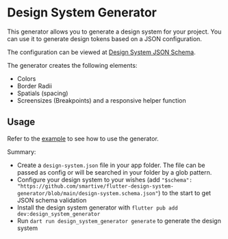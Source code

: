 # Design System Generator

This generator allows you to generate a design system for your project.
You can use it to generate design tokens based on a JSON configuration.

The configuration can be viewed at [Design System JSON Schema](./design-system.schema.json).

The generator creates the following elements:

- Colors
- Border Radii
- Spatials (spacing)
- Screensizes (Breakpoints) and a responsive helper function

## Usage

Refer to the [example](./example/example.md) to see how to use the generator.

Summary:

- Create a `design-system.json` file in your app folder.
  The file can be passed as config or will be searched in your
  folder by a glob pattern.
- Configure your design system to your wishes
  (add `"$schema": "https://github.com/smartive/flutter-design-system-generator/blob/main/design-system.schema.json"`)
  to the start to get JSON schema validation
- Install the design system generator with `flutter pub add dev:design_system_generator`
- Run `dart run design_system_generator generate` to generate the design system
